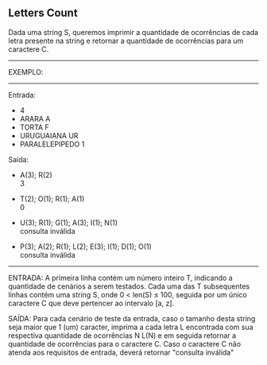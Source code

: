 
## Letters Count

Dada uma string S, queremos imprimir a quantidade de ocorrências de cada letra presente na string e retornar a quantidade de ocorrências para um caractere C.

**********
EXEMPLO:
**********

Entrada: 
- 4
- ARARA A
- TORTA F
- URUGUAIANA UR
- PARALELEPIPEDO 1

Saída:
- A(3); R(2)  
  3

- T(2); O(1); R(1); A(1)  
  0

- U(3); R(1); G(1); A(3); I(1); N(1)  
  consulta inválida

- P(3); A(2); R(1); L(2); E(3); I(1); D(1); O(1)  
  consulta inválida

**********

ENTRADA: A primeira linha contém um número inteiro T, indicando a quantidade de cenários a serem testados. Cada uma das T subsequentes linhas contém uma string S, onde 0 < len(S) ≤ 100, seguida por um único caractere C que deve pertencer ao intervalo [a, z].

SAÍDA: Para cada cenário de teste da entrada, caso o tamanho desta string seja maior que 1 (um) caracter, imprima a cada letra L encontrada com sua respectiva quantidade de ocorrências N L(N) e em seguida retornar a quantidade de ocorrências para o caractere C. Caso o caractere C não atenda aos requisitos de entrada, deverá retornar "consulta inválida"

